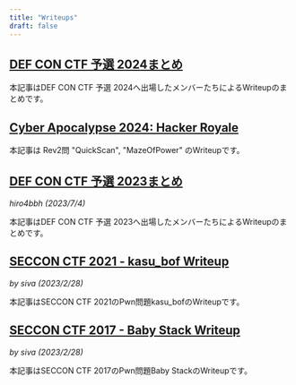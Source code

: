 ```yaml
---
title: "Writeups"
draft: false
---
```


## [DEF CON CTF 予選 2024まとめ](/writeup/def_con_ctf_quals_2024/)

本記事はDEF CON CTF 予選 2024へ出場したメンバーたちによるWriteupのまとめです。

## [Cyber Apocalypse 2024: Hacker Royale](https://blog.nflabs.jp/entry/2024/3/18/133000)

本記事は Rev2問 "QuickScan", "MazeOfPower" のWriteupです。

## [DEF CON CTF 予選 2023まとめ](/writeup/def_con_ctf_quals_2023/)
*hiro4bbh (2023/7/4)*

本記事はDEF CON CTF 予選 2023へ出場したメンバーたちによるWriteupのまとめです。

## [SECCON CTF 2021 - kasu_bof Writeup](/writeup/seccon_ctf_2021_kasu_bof/)
*by siva (2023/2/28)*

本記事はSECCON CTF 2021のPwn問題kasu_bofのWriteupです。

## [SECCON CTF 2017 - Baby Stack Writeup](/writeup/seccon_ctf_2017_baby_stack/)
*by siva (2023/2/28)*

本記事はSECCON CTF 2017のPwn問題Baby StackのWriteupです。
